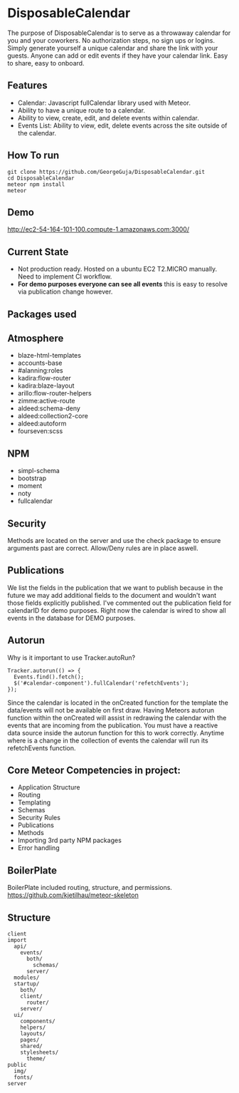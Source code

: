 # DisposableCalendar
The purpose of DisposableCalendar is to serve as a throwaway calendar for you and your coworkers. No authorization steps, no sign ups or logins. Simply generate yourself a unique calendar and share the link with your guests. Anyone can add or edit events if they have your calendar link. Easy to share, easy to onboard. 

## Features
- Calendar: Javascript fullCalendar library used with Meteor.
- Ability to have a unique route to a calendar.
- Ability to view, create, edit, and delete events within calendar.
- Events List: Ability to view, edit, delete events across the site outside of the calendar.

## How To run
```
git clone https://github.com/GeorgeGuja/DisposableCalendar.git
cd DisposableCalendar
meteor npm install
meteor
```
## Demo
http://ec2-54-164-101-100.compute-1.amazonaws.com:3000/

## Current State
- Not production ready. Hosted on a ubuntu EC2 T2.MICRO manually. Need to implement CI workflow.
- **For demo purposes everyone can see all events** this is easy to resolve via publication change however.

## Packages used

## Atmosphere

- blaze-html-templates
- accounts-base
- #alanning:roles
- kadira:flow-router
- kadira:blaze-layout
- arillo:flow-router-helpers
- zimme:active-route
- aldeed:schema-deny
- aldeed:collection2-core
- aldeed:autoform
- fourseven:scss

## NPM

- simpl-schema
- bootstrap
- moment
- noty
- fullcalendar

## Security
Methods are located on the server and use the check package to ensure arguments past are correct. Allow/Deny rules are in place aswell. 

## Publications
We list the fields in the publication that we want to publish because in the future we may add additional fields to the document and wouldn't want those fields explicitly published. I've commented out the publication field for calendarID for demo purposes. Right now the calendar is wired to show all events in the database for DEMO purposes. 

## Autorun
Why is it important to use Tracker.autoRun? 
```
Tracker.autorun(() => {
  Events.find().fetch();
  $('#calendar-component').fullCalendar('refetchEvents');
});
```
Since the calendar is located in the onCreated function for the template the data/events will not be available on first draw. Having Meteors autorun function within the onCreated will assist in redrawing the calendar with the events that are incoming from the publication. You must have a reactive data source inside the autorun function for this to work correctly. Anytime where is a change in the collection of events the calendar will run its refetchEvents function. 



## Core Meteor Competencies in project:
- Application Structure
- Routing
- Templating
- Schemas
- Security Rules
- Publications
- Methods
- Importing 3rd party NPM packages
- Error handling

## BoilerPlate
BoilerPlate included routing, structure, and permissions. 
https://github.com/kjetilhau/meteor-skeleton



## Structure

```
client
import
  api/
    events/
      both/
        schemas/
      server/
  modules/
  startup/
    both/
    client/
      router/
    server/
  ui/
    components/
    helpers/
    layouts/
    pages/
    shared/
    stylesheets/
      theme/
public
  img/
  fonts/
server
```

